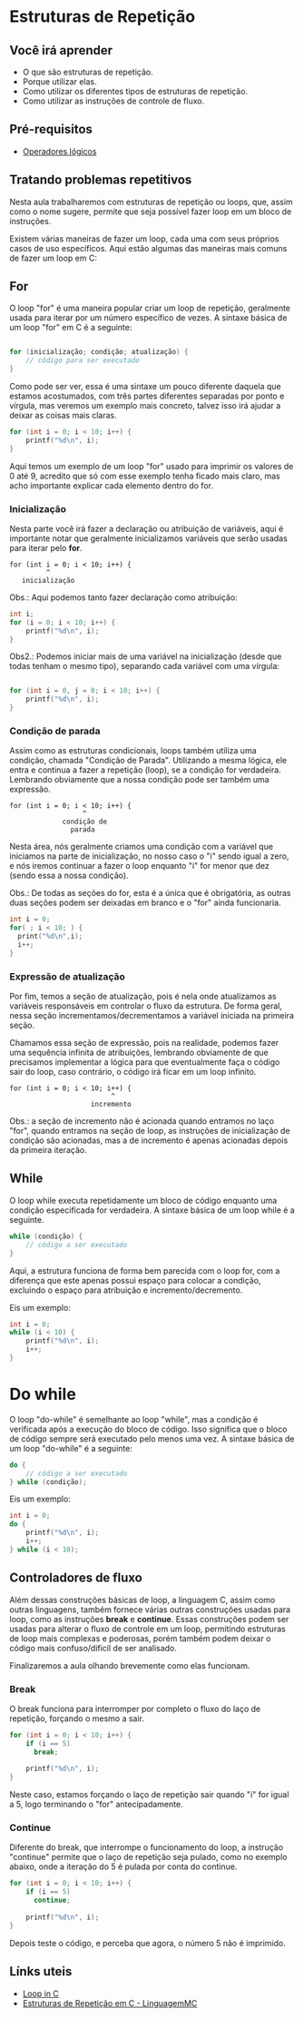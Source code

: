 # Estruturas de Repetição

## Você irá aprender

- O que são estruturas de repetição.
- Porque utilizar elas.
- Como utilizar os diferentes tipos de estruturas de repetição.
- Como utilizar as instruções de controle de fluxo.

## Pré-requisitos

- [Operadores lógicos](7-Operadores-logicos.md)

## Tratando problemas repetitivos

Nesta aula trabalharemos com estruturas de repetição ou loops, que, assim como o nome sugere, permite que seja possível fazer loop em um bloco de instruções.

Existem várias maneiras de fazer um loop, cada uma com seus próprios casos de uso específicos. Aqui estão algumas das maneiras mais comuns de fazer um loop em C:

## For

O loop "for" é uma maneira popular criar um loop de repetição, geralmente usada para iterar por um número específico de vezes. A sintaxe básica de um loop "for" em C é a seguinte:

```c

for (inicialização; condição; atualização) {
    // código para ser executado
}
``` 

Como pode ser ver, essa é uma sintaxe um pouco diferente daquela que estamos acostumados, com três partes diferentes separadas por ponto e vírgula, mas veremos um exemplo mais concreto, talvez isso irá ajudar a deixar as coisas mais claras.

```c
for (int i = 0; i < 10; i++) {
    printf("%d\n", i);
}
``` 

Aqui temos um exemplo de um loop "for" usado para imprimir os valores de 0 até 9, acredito que só com esse exemplo tenha ficado mais claro, mas acho importante explicar cada elemento dentro do for.

### Inicialização

Nesta parte você irá fazer a declaração ou atribuição de variáveis, aqui é importante notar que geralmente inicializamos variáveis que serão usadas para iterar pelo **for**.

```
for (int i = 0; i < 10; i++) {
         ^
   inicialização
``` 

Obs.: Aqui podemos tanto fazer declaração como atribuição:

```c
int i;
for (i = 0; i < 10; i++) {
    printf("%d\n", i);
}
``` 

Obs2.: Podemos iniciar mais de uma variável na inicialização (desde que todas tenham o mesmo tipo), separando cada variável com uma vírgula:

```c

for (int i = 0, j = 0; i < 10; i++) {
    printf("%d\n", i);
}
``` 

### Condição de parada

Assim como as estruturas condicionais, loops também utiliza uma condição, chamada "Condição de Parada". Utilizando a mesma lógica, ele entra e continua a fazer a repetição (loop), se a condição for verdadeira. Lembrando obviamente que a nossa condição pode ser também uma expressão.

```
for (int i = 0; i < 10; i++) {
                  ^
             condição de
               parada
``` 

Nesta área, nós geralmente criamos uma condição com a variável que iniciamos na parte de inicialização, no nosso caso o "i" sendo igual a zero, e nós iremos continuar a fazer o loop enquanto "i" for menor que dez (sendo essa a nossa condição).

Obs.: De todas as seções do for, esta é a única que é obrigatória, as outras duas seções podem ser deixadas em branco e o "for" ainda funcionaria.

```c
int i = 0;
for( ; i < 10; ) {
  print("%d\n",i);
  i++;
}
``` 

### Expressão de atualização

Por fim, temos a seção de atualização, pois é nela onde atualizamos as variáveis responsáveis em controlar o fluxo da estrutura. De forma geral, nessa seção incrementamos/decrementamos a variável iniciada na primeira seção. 

Chamamos essa seção de expressão, pois na realidade, podemos fazer uma sequência infinita de atribuições, lembrando obviamente de que precisamos implementar a lógica para que eventualmente faça o código sair do loop, caso contrário, o código irá ficar em um loop infinito.

```
for (int i = 0; i < 10; i++) {
                         ^
                    incremento
``` 
Obs.: a seção de incremento não é acionada quando entramos no laço "for", quando entramos na seção de loop, as instruções de inicialização de condição são acionadas, mas a de incremento é apenas acionadas depois da primeira iteração.

## While

O loop while executa repetidamente um bloco de código enquanto uma condição especificada for verdadeira. A sintaxe básica de um loop while é a seguinte.

```c
while (condição) {
    // código a ser executado
}
```

Aqui, a estrutura funciona de forma bem parecida com o loop for, com a diferença que este apenas possui espaço para colocar a condição, excluindo o espaço para atribuição e incremento/decremento.

Eis um exemplo:

```c
int i = 0;
while (i < 10) {
    printf("%d\n", i);
    i++;
}
```

# Do while

O loop "do-while" é semelhante ao loop "while", mas a condição é verificada após a execução do bloco de código. Isso significa que o bloco de código sempre será executado pelo menos uma vez. A sintaxe básica de um loop "do-while" é a seguinte:

```c
do {
    // código a ser executado
} while (condição);
``` 

Eis um exemplo:

```c
int i = 0;
do {
    printf("%d\n", i);
    i++;
} while (i < 10);
``` 

## Controladores de fluxo

Além dessas construções básicas de loop, a linguagem C, assim como outras linguagens, também fornece várias outras construções usadas para loop, como as instruções **break** e **continue**. Essas construções podem ser usadas para alterar o fluxo de controle em um loop, permitindo estruturas de loop mais complexas e poderosas, porém também podem deixar o código mais confuso/dificíl de ser analisado.

Finalizaremos a aula olhando brevemente como elas funcionam.

### Break

O break funciona para interromper por completo o fluxo do laço de repetição, forçando o mesmo a sair.

```c
for (int i = 0; i < 10; i++) {
    if (i == 5)
      break;
      
    printf("%d\n", i);
}
```
Neste caso, estamos forçando o laço de repetição sair quando "i" for igual a 5, logo terminando o "for" antecipadamente.

### Continue

Diferente do break, que interrompe o funcionamento do loop, a instrução "continue" permite que o laço de repetição seja pulado, como no exemplo abaixo, onde a iteração do 5 é pulada por conta do continue.

```c
for (int i = 0; i < 10; i++) {
    if (i == 5)
      continue;
      
    printf("%d\n", i);
}
```

Depois teste o código, e perceba que agora, o número 5 não é imprimido.
## Línks uteis

- [Loop in C](https://www.programiz.com/c-programming/c-for-loop)
- [Estruturas de Repetição em C - LinguagemMC](http://linguagemc.com.br/a-estrutura-de-repeticao-for-em-c/)
